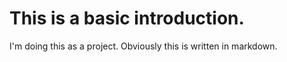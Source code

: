 # This is a basic introduction.  

I'm doing this as a project.  Obviously this is written in markdown.  
